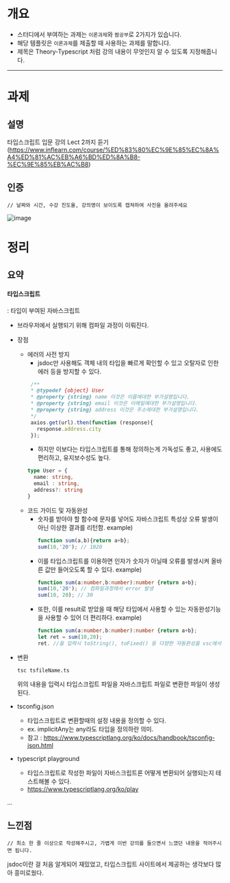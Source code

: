 # 개요
- 스터디에서 부여하는 과제는 `이론과제`와 `짬공부`로 2가지가 있습니다.
- 해당 템플릿은 `이론과제`를 제출할 때 사용하는 과제를 말합니다.
- 제목은 Theory-Typescript 처럼 강의 내용이 무엇인지 알 수 있도록 지정해줍니다.

----------
# 과제
## 설명
타입스크립트 입문 강의 Lect 2까지 듣기 (https://www.inflearn.com/course/%ED%83%80%EC%9E%85%EC%8A%A4%ED%81%AC%EB%A6%BD%ED%8A%B8-%EC%9E%85%EB%AC%B8)

## 인증
```
// 날짜와 시간, 수강 진도율, 강의명이 보이도록 캡쳐하여 사진을 올려주세요
```
![image](https://user-images.githubusercontent.com/48820696/177041730-a3e893b6-5fa2-4d13-ba52-c322083b1a57.png)


# 정리
## 요약
#### 타입스크립트 
: 타입이 부여된 자바스크립트
- 브라우저에서 실행되기 위해 컴파일 과정이 이뤄진다.
- 장점
   - 에러의 사전 방지
      - jsdoc만 사용해도 객체 내의 타입을 빠르게 확인할 수 있고 오탈자로 인한 에러 등을 방지할 수 있다.
     ```javascript
      /**
      * @typedef {object} User
      * @property {string} name 이것은 이름에대한 부가설명입니다.
      * @property {string} email 이것은 이메일에대한 부가설명입니다.
      * @property {string} address 이것은 주소에대한 부가설명입니다.
      */
      axios.get(url).then(function (response){
        response.address.city
      });
      ```
      - 하지만 이보다는 타입스크립트를 통해 정의하는게 가독성도 좋고, 사용에도 편리하고, 유지보수성도 높다.
      ```typescript
      type User = {
        name: string,
        email : string,
        address?: string
      }

      ```
   - 코드 가이드 및 자동완성
       - 숫자를 받아야 할 함수에 문자를 넣어도 자바스크립트 특성상 오류 발생이 아닌 이상한 결과를 리턴함.
         example)
         ```javascript
         function sum(a,b){return a+b};
         sum(10,'20'); // 1020
         ```
       - 이를 타입스크립트를 이용하면 인자가 숫자가 아닐때 오류를 발생시켜 올바른 값만 들어오도록 할 수 있다.
         example)
         ```typescript
         function sum(a:number,b:number):number {return a+b};
         sum(10,'20'); // 컴파일과정에서 error 발생
         sum(10, 20); // 30
         ```
       - 또한, 이를 result로 받았을 때 해당 타입에서 사용할 수 있는 자동완성기능을 사용할 수 있어 더 편리하다.
         example)
         ```typescript
         function sum(a:number,b:number):number {return a+b};
         let ret = sum(10,20);
         ret. //을 입력시 toString(), toFixed() 등 다양한 자동완성을 vsc에서 제안해준다.
         ```         
- 변환
  ```
  tsc tsfileName.ts
  ```
  위의 내용을 입력시 타입스크립트 파일을 자바스크립트 파일로 변환한 파일이 생성된다.
  
- tsconfig.json
  - 타입스크립트로 변환할때의 설정 내용을 정의할 수 있다.
  - ex. implicitAny는 any라도 타입을 정의하란 의미.
  - 참고 : https://www.typescriptlang.org/ko/docs/handbook/tsconfig-json.html 

- typescript playground
  - 타입스크립트로 작성한 파일이 자바스크립트론 어떻게 변환되어 실행되는지 테스트해볼 수 있다.
  - https://www.typescriptlang.org/ko/play

...

  
## 느낀점
```
// 최소 한 줄 이상으로 작성해주시고, 가볍게 이번 강의를 들으면서 느꼈던 내용을 적어주시면 됩니다.
```
jsdoc이란 걸 처음 알게되어 재밌었고, 타입스크립트 사이트에서 제공하는 생각보다 많아 흥미로웠다.
